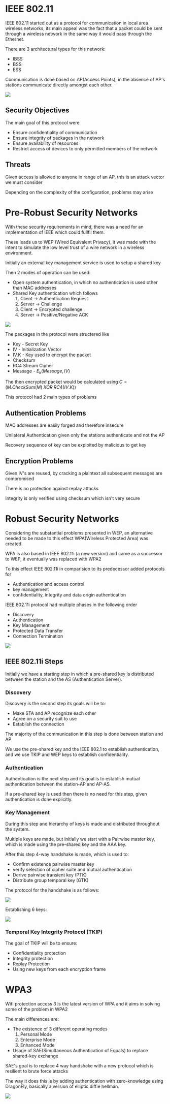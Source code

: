 # IEEE 802.11

IEEE 802.11 started out as a protocol for communication in local area wireless networks, its main appeal was the fact that a packet could be sent through a wireless network in the same way it would pass through the Ethernet.

There are 3 architectural types for this network:
- IBSS
- BSS
- ESS

Communication is done based on AP(Access Points), in the absence of AP's stations communicate directly amongst each other.

![](../Images/IEEENetwork.png)

## Security Objectives

The main goal of this protocol were
- Ensure confidentiality of communication
- Ensure integrity of packages in the network
- Ensure availability of resources
- Restrict access of devices to only permitted members of the network

## Threats

Given access is allowed to anyone in range of an AP, this is an attack vector we must consider

Depending on the complexity of the configuration, problems may arise


# Pre-Robust Security Networks

With these security requirements in mind, there was a need for an implementation of IEEE which could fullfil them.

These leads us to WEP (Wired Equivalent Privacy), it was made with the intent to simulate the low level trust of a wire network in a wireless environment.

Initially an external key management service is used to setup a shared key

Then 2 modes of operation can be used:
- Open system authentication, in which no authentication is used other than MAC addresses
- Shared Key authentication which follows
  1. Client -> Authentication Request
  2. Server -> Challenge
  3. Client -> Encrypted challenge
  4. Server -> Positive/Negative ACK

![](../Images/WEPProtocol.png)

The packages in the protocol were structered like
- Key - Secret Key
- IV - Initialization Vector
- IV.K - Key used to encrypt the packet
- Checksum
- RC4 Stream Cipher
- Message - $E_k(Message,IV)$

The then encrypted packet would be calculated using $C = (M.CheckSum(M)\;XOR\;RC4(IV.K))$

This protocol had 2 main types of problems

## Authentication Problems

MAC addresses are easily forged and therefore insecure

Unilateral Authentication given only the stations authenticate and not the AP

Recovery sequence of key can be exploited by malicious to get key

## Encryption Problems

Given IV's are reused, by cracking a plaintext all subsequent messages are compromised

There is no protection against replay attacks

Integrity is only verified using checksum which isn't very secure

# Robust Security Networks

Considering the substantial problems presented in WEP, an alternative needed to be made to this effect WPA(Wireless Protected Area) was created.

WPA is also based in IEEE 802.11i (a new version) and came as a successor to WEP, it eventually was replaced with WPA2

To this effect IEEE 802.11i in comparision to its predecessor added protocols for 
- Authentication and access control
- key management
- confidentiality, integrity and data origin authentication

IEEE 802.11i protocol had multiple phases in the following order
- Discovery
- Authentication
- Key Management
- Protected Data Transfer
- Connection Termination

![](../Images/IEEE80211.png)

## IEEE 802.11i Steps

Initially we have a starting step in which a pre-shared key is distributed between the station and the AS (Authentication Server).

### Discovery

Discovery is the second step its goals will be to:
- Make STA and AP recognize each other
- Agree on a security suit to use 
- Establish the connection

The majority of the communication in this step is done between station and AP

We use the pre-shared key and the IEEE 802.1 to establish authentication, and we use TKIP and WEP keys to establish confidentiality.

### Authentication

Authentication is the next step and its goal is to establish mutual authentication between the station-AP and AP-AS.

If a pre-shared key is used then there is no need for this step, given authentication is done explicitly.

### Key Management

During this step and hierarchy of keys is made and distributed throughout the system.

Multiple keys are made, but initially we start with a Pairwise master key, which is made using the pre-shared key and the AAA key.

After this step 4-way handshake is made, which is used to:
- Confirm existence pairwise master key
- verify selection of cipher suite and mutual authentication
- Derive pairwise transient key (PTK)
- Distribute group temporal key (GTK)

The protocol for the handshake is as follows:

![](../Images/FourWayHandshake.png)

Establishing 6 keys:

![](../Images/ForWayKeys.png)

### Temporal Key Integrity Protocol (TKIP)

The goal of TKIP will be to ensure:
- Confidentiality protection
- Integrity protection
- Replay Protection
- Using new keys from each encryption frame



# WPA3

Wifi protection access 3 is the latest version of WPA and it aims in solving some of the problem in WPA2

The main differences are:
- The existence of 3 different operating modes
  1. Personal Mode
  2. Enterprise Mode
  3. Enhanced Mode
- Usage of SAE(Simultaneous Authentication of Equals) to replace shared-key exchange 

SAE's goal is to replace 4 way handshake with a new protocol which is resilient to brute force attacks

The way it does this is by adding authentication with zero-knowledge using DragonFly, basically a version of elliptic diffie hellman.

![](../Images/WPA3SAE.png)